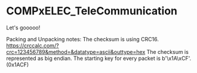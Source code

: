 # COMPxELEC_TeleCommunication
Let's gooooo!

Packing and Unpacking notes:
The checksum is using CRC16. https://crccalc.com/?crc=123456789&method=&datatype=ascii&outtype=hex
The checksum is represented as big endian. 
The starting key for every packet is b'\x1A\xCF'. (0x1ACF)
